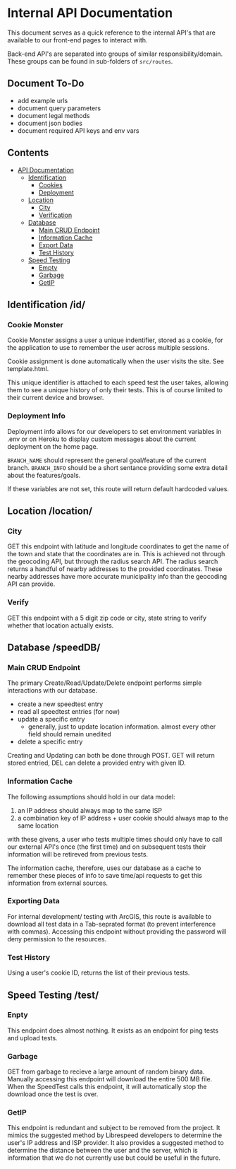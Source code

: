 # Internal API Documentation

This document serves as a quick reference to the internal API's that are available to our front-end pages to interact with.

Back-end API's are separated into groups of similar responsibility/domain. These groups can be found in sub-folders of `src/routes`.

## Document To-Do

* add example urls
* document query parameters
* document legal methods
* document json bodies
* document required API keys and env vars


## Contents

- [API Documentation](#Internal-API-Documentation)
    - [Identification](#Identification-/id/)
        - [Cookies](#Cookie-Monster)
        - [Deployment](#Deployment-Info)
    - [Location](#Location-/location/)
        - [City](#City)
        - [Verification](#Verify)
    - [Database](#Database-/speedDB/)
        - [Main CRUD Endpoint](#)
        - [Information Cache](#)
        - [Export Data](#Export)
        - [Test History](#)
    - [Speed Testing](#Speed-Testing-/test/)
        - [Empty](#Empty)
        - [Garbage](#Garbage)
        - [GetIP](#GetIP)

## Identification /id/

### Cookie Monster

Cookie Monster assigns a user a unique indentifier, stored as a cookie, for the application to use to remember the user across multiple sessions. 

Cookie assignment is done automatically when the user visits the site. See template.html.

This unique identifier is attached to each speed test the user takes, allowing them to see a unique history of only their tests. This is of course limited to their current device and browser.

### Deployment Info

Deployment info allows for our developers to set environment variables in .env or on Heroku to display custom messages about the current deployment on the home page.

`BRANCH_NAME` should represent the general goal/feature of the current branch. `BRANCH_INFO` should be a short sentance providing some extra detail about the features/goals.

If these variables are not set, this route will return default hardcoded values.

## Location /location/

### City

GET this endpoint with latitude and longitude coordinates to get the name of the town and state that the coordinates are in. This is achieved not through the geocoding API, but through the radius search API. The radius search returns a handful of nearby addresses to the provided coordinates. These nearby addresses have more accurate municipality info than the geocoding API can provide.

### Verify

GET this endpoint with a 5 digit zip code or city, state string to verify whether that location actually exists. 

## Database /speedDB/

### Main CRUD Endpoint

The primary Create/Read/Update/Delete endpoint performs simple interactions with our database.

* create a new speedtest entry
* read all speedtest entries (for now)
* update a specific entry 
    * generally, just to update location information. almost every other field should remain unedited
* delete a specific entry

Creating and Updating can both be done through POST. GET will return stored entried, DEL can delete a provided entry with given ID.

### Information Cache

The following assumptions should hold in our data model: 

1. an IP address should always map to the same ISP
2. a combination key of IP address + user cookie should always map to the same location

with these givens, a user who tests multiple times should only have to call our external API's once (the first time) and on subsequent tests their information will be retireved from previous tests.

The information cache, therefore, uses our database as a cache to remember these pieces of info to save time/api requests to get this information from external sources.


### Exporting Data

For internal development/ testing with ArcGIS, this route is available to download all test data in a Tab-seprated format (to prevent interference with commas). Accessing this endpoint without providing the password will deny permission to the resources.

### Test History

Using a user's cookie ID, returns the list of their previous tests.

## Speed Testing /test/

### Enpty

This endpoint does almost nothing. It exists as an endpoint for ping tests and upload tests. 

### Garbage

GET from garbage to recieve a large amount of random binary data. Manually accessing this endpoint will download the entire 500 MB file. When the SpeedTest calls this endpoint, it will automatically stop the download once the test is over.

### GetIP

This endpoint is redundant and subject to be removed from the project. It mimics the suggested method by Librespeed developers to determine the user's IP address and ISP provider. It also provides a suggested method to determine the distance between the user and the server, which is information that we do not currently use but could be useful in the future. 